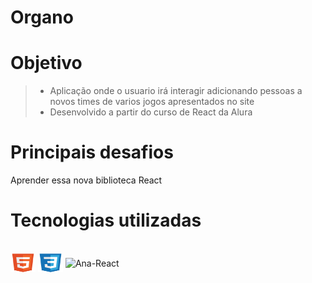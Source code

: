 # Organo

# Objetivo
> - Aplicação onde o usuario irá interagir adicionando pessoas a novos times de varios jogos apresentados no site
> - Desenvolvido a partir do curso de React da Alura

# Principais desafios
Aprender essa nova biblioteca React

# Tecnologias utilizadas
<div style="display: inline_block"><br>

 <img align="center" alt="Ana-HTML" height="30" width="40" src="https://raw.githubusercontent.com/devicons/devicon/master/icons/html5/html5-original.svg">
 <img align="center" alt="Ana-CSS" height="30" width="40" src="https://raw.githubusercontent.com/devicons/devicon/master/icons/css3/css3-original.svg">
<img align="center" alt="Ana-React" height="30" width="40"  src="https://cdn.jsdelivr.net/gh/devicons/devicon/icons/react/react-original.svg">
 
</div>
